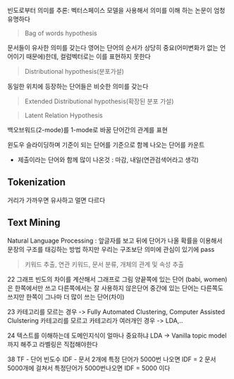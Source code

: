 


빈도로부터 의미를 추론: 벡터스페이스 모델을 사용해서 의미를 이해 하는 논문이 엄청 유명하다
> Bag of words hypothesis
> 
문서들이 유사한 의미를 갖는다
영어는 단어의 순서가 상당히 중요(어미변화가 없는 언어이기 때문에)한데, 컬럼벡터로는 이를 표현하지 못한다
> Distributional hypothesis(분포가설)

동일한 위치에 등장하는 단어들은 비슷한 의미를 갖는다
> Extended Distributional hypothesis(확장된 분포 가설)

> Latent Relation Hypothesis

백오브워드(2-mode)를 1-mode로 바꿈 
단어간의 관계를 표현

윈도우 슬라이딩하며 기준이 되는 단어를 기준으로 함께 나오는 단어를 카운트
* 제출이라는 단어와 함께 많이 나온것 : 마감, 내일(연관검색어라고 생각)

## Tokenization

거리가 가까우면 유사하고 멀면 다르다

## Text  Mining

Natural Language Processing : 앞글자를 보고 뒤에 단어가 나올 확률을 이용해서 문장의 구조를 태깅하는 방법
하지만 우리는 구조보단 의미에 관심이 있기에 pass

> 키워드 추출, 연관 키워드, 문서 분류, 개체의 관계 및 속성 추출

22
그래프
빈도의 차이를 계산해서 그래프로 그림
양끝쪽에 있는 단어 (babi, women)은 한쪽에서만 쓰고 다른쪽에서는 잘 사용하지 않은단어
중간에 있는 단어는 다른쪽도 쓰지만 한쪽이 그나마 더 많이 쓰는 단어(차이)

23
카테고리를 모르는 경우 -> Fully Automated Clustering, Computer Assisted Clulstering
카테고리를 모르고 카테고리가 여러개인 경우 -> LDA,..

24
텍스트를 이해하는데 도메인지식이 얼마나 중요하냐
LDA -> Vanilla topic model 까지 해주고 라벨링은 직접해야한다

38
TF - 단어 빈도수
IDF - 문서 2개에 특정 단어가 5000번 나오면 IDF = 2
문서 5000개에 걸쳐서 특정단어가 5000번나오면 IDF = 5000 이다

<!--stackedit_data:
eyJoaXN0b3J5IjpbLTY0ODA2NTk0MiwtMTA3MjM3MDMwLDE1OD
IxMTUwOTcsLTE3NTA4OTM3NDcsMTQzMjk0MjgyNiwtMTQwMjc5
NTU3MCwtMTY3MzM4NjE0OSwtMTY3NjU1MzI5M119
-->